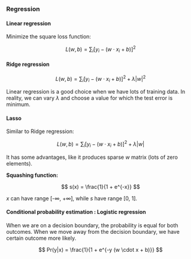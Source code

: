 ### Regression 

#### Linear regression 

Minimize the square loss function: 

$$  L(w, b) = \sum_i [y_i - (w \cdot x_i + b)]^2  $$ 

#### Ridge regression 

$$  L(w, b) = \sum_i [y_i - (w \cdot x_i + b)]^2 + \lambda |w|^2  $$

Linear regression is a good choice when we have lots of training data. In reality, we can vary $\lambda$ and choose a value for which the test error is minimum. 

#### Lasso 

Similar to Ridge regression: 

$$  L(w, b) = \sum_i [y_i - (w \cdot x_i + b)]^2 + \lambda |w|  $$

It has some advantages, like it produces sparse $w$ matrix (lots of zero elements). 

**Squashing function:** 

$$  s(x) = \frac{1}{1 + e^{-x}}  $$ 

$x$ can have range [-$\infty$, +$\infty$], while $s$ have range [0, 1]. 

#### Conditional probability estimation : Logistic regression

When we are on a decision boundary, the probability is equal for both outcomes. When we move away from the decision boundary, we have certain outcome more likely. 

$$ Pr(y|x) = \frac{1}{1 + e^{-y (w \cdot x + b)}}  $$ 
